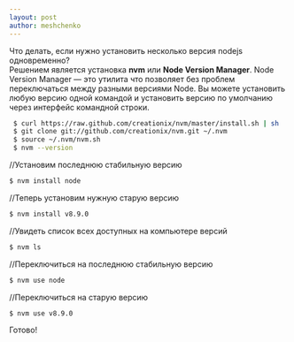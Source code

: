 ```yaml
---
layout: post
author: meshchenko
---
```

Что делать, если нужно установить несколько версия nodejs одновременно?  
Решением является установка **nvm** или **Node Version Manager**. 
Node Version Manager — это утилита что позволяет без проблем переключаться между разными версиями Node. Вы можете установить любую версию одной командой и установить версию по умолчанию через интерфейс командной строки.

```bash
 $ curl https://raw.github.com/creationix/nvm/master/install.sh | sh
 $ git clone git://github.com/creationix/nvm.git ~/.nvm
 $ source ~/.nvm/nvm.sh
 $ nvm --version
 ```
 //Установим последнюю стабильную версию
 ```bash
 $ nvm install node
 ```
 //Теперь установим нужную старую версию
 ```bash
 $ nvm install v8.9.0
 ```
 //Увидеть список всех доступных на компьютере версий
 ```bash
 $ nvm ls
  ```
 //Переключиться на последнюю стабильную версию
 ```bash
 $ nvm use node
 ```
 //Переключиться на старую версию
 ```bash
 $ nvm use v8.9.0
 ```
 Готово!
